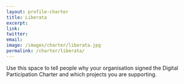 ```yaml
---
layout: profile-charter
title: Liberata
excerpt: 
link: 
twitter: 
email: 
image: /images/charter/liberata.jpg
permalink: /charter/liberata/
---
```


Use this space to tell people why your organisation signed the Digital Participation Charter and which projects you are supporting.